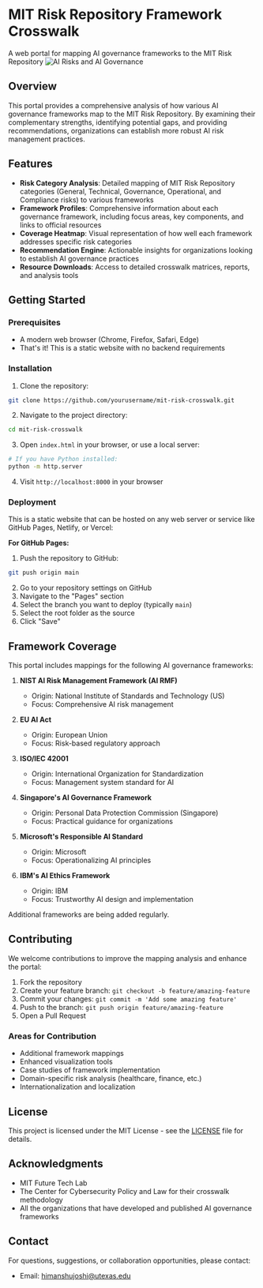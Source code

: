 
# MIT Risk Repository Framework Crosswalk
A web portal for mapping AI governance frameworks to the MIT Risk Repository
![AI Risks and AI Governance](.(https://github.com/HimJoe/mit-risk-crosswalk/blob/main/MIT%20AI%20RR%20-%20Cross%20walk%20-%20visual%20selection.png))
## Overview

This portal provides a comprehensive analysis of how various AI governance frameworks map to the MIT Risk Repository. By examining their complementary strengths, identifying potential gaps, and providing recommendations, organizations can establish more robust AI risk management practices.

## Features

- **Risk Category Analysis**: Detailed mapping of MIT Risk Repository categories (General, Technical, Governance, Operational, and Compliance risks) to various frameworks
- **Framework Profiles**: Comprehensive information about each governance framework, including focus areas, key components, and links to official resources
- **Coverage Heatmap**: Visual representation of how well each framework addresses specific risk categories
- **Recommendation Engine**: Actionable insights for organizations looking to establish AI governance practices
- **Resource Downloads**: Access to detailed crosswalk matrices, reports, and analysis tools

## Getting Started

### Prerequisites

- A modern web browser (Chrome, Firefox, Safari, Edge)
- That's it! This is a static website with no backend requirements

### Installation

1. Clone the repository:
```bash
git clone https://github.com/yourusername/mit-risk-crosswalk.git
```

2. Navigate to the project directory:
```bash
cd mit-risk-crosswalk
```

3. Open `index.html` in your browser, or use a local server:
```bash
# If you have Python installed:
python -m http.server
```

4. Visit `http://localhost:8000` in your browser

### Deployment

This is a static website that can be hosted on any web server or service like GitHub Pages, Netlify, or Vercel:

**For GitHub Pages:**

1. Push the repository to GitHub:
```bash
git push origin main
```

2. Go to your repository settings on GitHub
3. Navigate to the "Pages" section
4. Select the branch you want to deploy (typically `main`)
5. Select the root folder as the source
6. Click "Save"

## Framework Coverage

This portal includes mappings for the following AI governance frameworks:

1. **NIST AI Risk Management Framework (AI RMF)**
   - Origin: National Institute of Standards and Technology (US)
   - Focus: Comprehensive AI risk management

2. **EU AI Act**
   - Origin: European Union
   - Focus: Risk-based regulatory approach

3. **ISO/IEC 42001**
   - Origin: International Organization for Standardization
   - Focus: Management system standard for AI

4. **Singapore's AI Governance Framework**
   - Origin: Personal Data Protection Commission (Singapore)
   - Focus: Practical guidance for organizations

5. **Microsoft's Responsible AI Standard**
   - Origin: Microsoft
   - Focus: Operationalizing AI principles

6. **IBM's AI Ethics Framework**
   - Origin: IBM
   - Focus: Trustworthy AI design and implementation

Additional frameworks are being added regularly.

## Contributing

We welcome contributions to improve the mapping analysis and enhance the portal:

1. Fork the repository
2. Create your feature branch: `git checkout -b feature/amazing-feature`
3. Commit your changes: `git commit -m 'Add some amazing feature'`
4. Push to the branch: `git push origin feature/amazing-feature`
5. Open a Pull Request

### Areas for Contribution

- Additional framework mappings
- Enhanced visualization tools
- Case studies of framework implementation
- Domain-specific risk analysis (healthcare, finance, etc.)
- Internationalization and localization

## License

This project is licensed under the MIT License - see the [LICENSE](LICENSE) file for details.

## Acknowledgments

- MIT Future Tech Lab
- The Center for Cybersecurity Policy and Law for their crosswalk methodology
- All the organizations that have developed and published AI governance frameworks

## Contact

For questions, suggestions, or collaboration opportunities, please contact:
- Email:  himanshujoshi@utexas.edu
  
